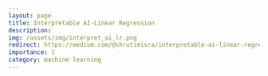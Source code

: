 ```yaml
---
layout: page
title: Interpretable AI-Linear Regression
description:
img: /assets/img/interpret_ai_lr.png
redirect: https://medium.com/@shrutimisra/interpretable-ai-linear-regression-dbeafbf04db7
importance: 1
category: machine learning
---
```

